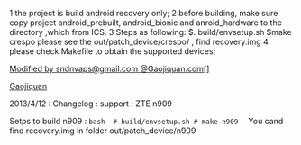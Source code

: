1 the project is build android recovery only;
2 before building, make sure copy project android_prebuilt, android_bionic and anroid_hardware to the directory ,which from ICS.
3 Steps as following:
    $. build/envsetup.sh
    $make crespo
  please see the out/patch_device/crespo/ , find recovery.img 
4 please check Makefile to obtain the supported devices;

 
<ins>Modified by sndnvaps@gmail.com @Gaojiquan.com[] 
</ins>




[Gaojiquan](http://www.gaojiqu.com) 

2013/4/12 :
 Changelog :
     support : ZTE n909 
       
Setps to build n909 :
      ```bash 
          # build/envsetup.sh
             # make n909 
        ```
You cand find recovery.img in folder out/patch_device/n909 



